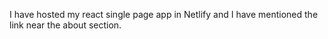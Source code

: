 I have hosted my react single page app in Netlify and I have mentioned the link near the about section.